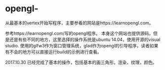 # opengl-
从最基本的vertex开始写程序，主要参看的网站是https://learnopengl.com。

参考https://learnopengl.com/写的opengl程序。
本身这个网站也提供源码，但是还是有些不同的地方，这里选择的操作系统是ubuntu 14.04，使用开源的visual studio.
使用的glfw3作为窗口管理系统，glad作为opengl的引导程序，读者如果有不会的地方可以直接运行build的示例进行查看。

2017.10.30
已经完成了基本的操作，包括基本的画三角形，渲染，纹理，颜色。

